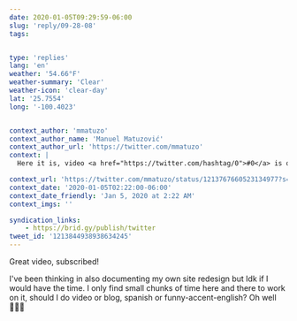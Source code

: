 ```yaml
---
date: 2020-01-05T09:29:59-06:00
slug: 'reply/09-28-08'
tags:


type: 'replies'
lang: 'en'
weather: '54.66°F'
weather-summary: 'Clear'
weather-icon: 'clear-day'
lat: '25.7554'
long: '-100.4023'


context_author: 'mmatuzo'
context_author_name: 'Manuel Matuzović'
context_author_url: 'https://twitter.com/mmatuzo'
context: |
  Here it is, video <a href="https://twitter.com/hashtag/0">#0</a> is online. 😊 ❄️ Personal introduction. ❄️ Overview of the topics I'll cover. ❄️ Is that something you'd want to watch? Is the video/audio quality okay? Do you understand me, even with my accent? ❄️ Subscribe! 🧡‪https://www.youtube.com/watch?v=cijF86B5UYI …‬

context_url: 'https://twitter.com/mmatuzo/status/1213767660523134977?s=12'
context_date: '2020-01-05T02:22:00-06:00'
context_date_friendly: 'Jan 5, 2020 at 2:22 AM'
context_imgs: ''

syndication_links:
    - https://brid.gy/publish/twitter
tweet_id: '1213844938938634245'
---
```

Great video, subscribed!

I've been thinking in also documenting my own site redesign but Idk if I would have the time. I only find small chunks of time here and there to work on it, should I do video or blog, spanish or funny-accent-english? Oh well 🤷🏻‍♂️